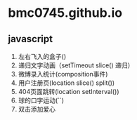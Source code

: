 # bmc0745.github.io
 
## javascript

1. 左右飞入的盒子()
2. 递归文字动画（setTimeout slice() 递归）
3. 微博录入统计(composition事件)
4. 用户注册页(location slice() split())
5. 404页面跳转(location setInterval())
6. 球的口字运动(``)
7. 双击添加爱心
  
    
    
    
    
    
